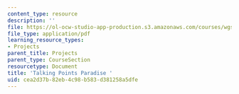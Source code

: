 ```yaml
---
content_type: resource
description: ''
file: https://ol-ocw-studio-app-production.s3.amazonaws.com/courses/wgs-s10-special-topics-in-women-gender-studies-seminar-latina-womens-voices-spring-2010/cea2d37b82eb4c98b583d381258a5dfe_MITWGS_S10S10_tp1_paradise.pdf
file_type: application/pdf
learning_resource_types:
- Projects
parent_title: Projects
parent_type: CourseSection
resourcetype: Document
title: 'Talking Points Paradise '
uid: cea2d37b-82eb-4c98-b583-d381258a5dfe
---
```

